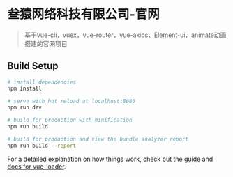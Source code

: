 # 叁猿网络科技有限公司-官网

> 基于vue-cli，vuex，vue-router，vue-axios，Element-ui，animate动画搭建的官网项目

## Build Setup

``` bash
# install dependencies
npm install

# serve with hot reload at localhost:8080
npm run dev

# build for production with minification
npm run build

# build for production and view the bundle analyzer report
npm run build --report
```

For a detailed explanation on how things work, check out the [guide](http://vuejs-templates.github.io/webpack/) and [docs for vue-loader](http://vuejs.github.io/vue-loader).
